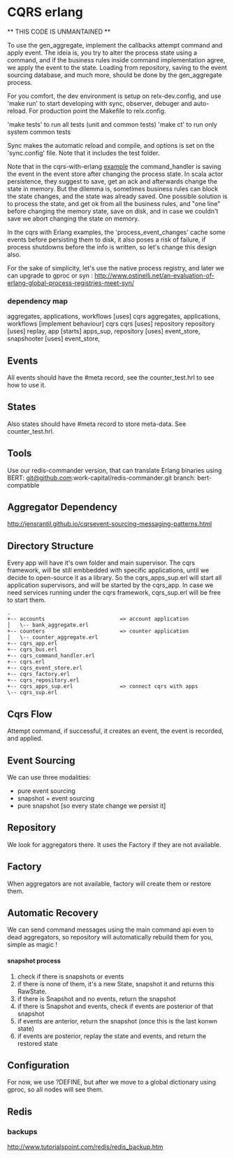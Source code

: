 CQRS erlang
===========

** THIS CODE IS UNMANTAINED **

To use the gen_aggregate, implement the callbacks attempt command and apply event. The ideia is, 
you try to alter the process state using a command, and if the business rules inside command 
implementation agree, we apply the event to the state. Loading from repository, saving to 
the event sourcing database, and much more, should be done by the gen_aggregate process. 

For you comfort, the dev environment is setup on relx-dev.config, and use 'make run' to start 
developing with sync, observer, debuger and auto-reload. For production point the Makefile to relx.config. 

'make tests' to run all tests (unit and common tests) 
'make ct'    to run only system common tests

Sync makes the automatic reload and compile, and options is set on the 
'sync.config' file. Note that it includes the test folder. 

Note that in the cqrs-with-erlang [example](https://github.com/bryanhunter/cqrs-with-erlang/blob/ndc-oslo/bank/src/bank_command_handler.erl) 
the command_handler is saving the event in the event store after changing the 
process state. In scala actor persistence, they suggest to save, get an ack and 
afterwards change the state in memory. But the dilemma is, sometimes business 
rules can block the state changes, and the state was already saved. 
One possible solution is to process the state, and get ok from all the business 
rules, and "one line" before changing the memory state, save on disk, and in case 
we couldn't save we abort changing the state on memory. 

In the cqrs with Erlang examples, the 'process_event_changes' cache some events before persisting 
them to disk, it also poses a risk of failure, if process shutdowns before the info is written, 
so let's change this design also. 

For the sake of simplicity, let's use the native process registry, and later we can upgrade to 
gproc or syn : 
http://www.ostinelli.net/an-evaluation-of-erlang-global-process-registries-meet-syn/

### dependency map
aggregates, applications, workflows [uses] cqrs
aggregates, applications, workflows [implement behaviour] cqrs
cqrs [uses] repository
repository [uses] replay, app [starts] apps_sup, 
repository [uses] event_store, 
snapshooter [uses] event_store, 

Events
------

All events should have the #meta record, see the counter_test.hrl to see how to use it.


States
------

Also states should have #meta record to store meta-data. See counter_test.hrl.

Tools
-----

Use our redis-commander version, that can translate Erlang binaries using BERT: 
git@github.com:work-capital/redis-commander.git 
branch: bert-compatible


Aggregator Dependency
---------------------

http://jensrantil.github.io/cqrsevent-sourcing-messaging-patterns.html 



Directory Structure
-------------------

Every app will have it's own folder and main supervisor. The cqrs framework, will be still embbedded with 
specific applications, until we decide to open-source it as a library. So the cqrs_apps_sup.erl will start all 
application supervisors, and will be started by the cqrs_app. In case we need services running under the 
cqrs framework, cqrs_sup.erl will be free to start them. 

```
.
+-- accounts                        => account application
│   \-- bank_aggregate.erl
+-- counters                        => counter application
│   \-- counter_aggregate.erl
+-- cqrs_app.erl
+-- cqrs_bus.erl
+-- cqrs_command_handler.erl
+-- cqrs.erl
+-- cqrs_event_store.erl
+-- cqrs_factory.erl
+-- cqrs_repository.erl
+-- cqrs_apps_sup.erl               => connect cqrs with apps
\-- cqrs_sup.erl

```

Cqrs Flow
---------

Attempt command,
if successful, it creates an event,
  the event is recorded, 
  and applied.


Event Sourcing 
---------------

We can use three modalities:
  * pure event sourcing 
  * snapshot + event sourcing 
  * pure snapshot [so every state change we persist it] 



Repository
----------
We look for aggregators there. It uses the Factory if they are not available. 


Factory
-------
When aggregators are not available, factory will create them or restore them. 




Automatic Recovery
------------------
We can send command messages using the main command api even to dead aggregators, 
so repository will automatically rebuild them for you, simple as magic ! 


#### snapshot process

1. check if there is snapshots or events
2. if there is none of them, it's a new State, snapshot it and returns this RawState.
3. if there is Snapshot and no events, return the snapshot
4. if there is Snapshot and events, check if events are posterior of that snapshot
5. if events are anterior, return the snapshot (once this is the last konwn state)
6. if events are posterior, replay the state and events, and return the restored state



Configuration
-------------

For now, we use ?DEFINE, but after we move to a global dictionary using gproc, so all nodes will see them.

Redis
-----

### backups
  http://www.tutorialspoint.com/redis/redis_backup.htm 

